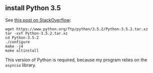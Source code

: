 ## install Python 3.5

See [this post on StackOverflow](https://raspberrypi.stackexchange.com/questions/54365/how-to-download-and-install-python-3-5-in-raspbian):
```
wget https://www.python.org/ftp/python/3.5.2/Python-3.5.2.tar.xz
tar -xvf Python-3.5.2.tar.xz
cd Python-3.5.2
./configure
make -j4
make altinstall
``` 

This version of Python is required, because my program relies on the `asyncio` library.

